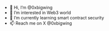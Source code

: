 - 👋 Hi, I’m @0xbigwing
- 👀 I’m interested in Web3 world
- 🌱 I’m currently learning smart contract security
- 📫 Reach me on X @0xbigwing

<!---
0xbigwing/0xbigwing is a ✨ special ✨ repository because its `README.md` (this file) appears on your GitHub profile.
You can click the Preview link to take a look at your changes.
--->
